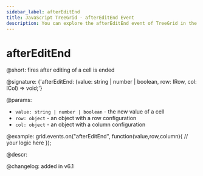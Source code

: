 ```yaml
---
sidebar_label: afterEditEnd
title: JavaScript TreeGrid - afterEditEnd Event 
description: You can explore the afterEditEnd event of TreeGrid in the documentation of the DHTMLX JavaScript UI library. Browse developer guides and API reference, try out code examples and live demos, and download a free 30-day evaluation version of DHTMLX Suite 7.
---
```


# afterEditEnd

@short: fires after editing of a cell is ended

@signature: {'afterEditEnd: (value: string | number | boolean, row: IRow, col: ICol) => void;'}

@params:
- `value: string | number | boolean` - the new value of a cell
- `row: object` - an object with a row configuration
- `col: object` - an object with a column configuration

@example:
grid.events.on("afterEditEnd", function(value,row,column){
	// your logic here
});

@descr:

@changelog: added in v6.1
